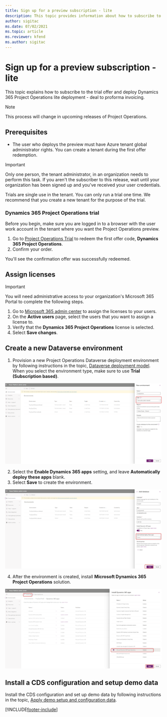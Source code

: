 ```yaml
---
title: Sign up for a preview subscription - lite
description: This topic provides information about how to subscribe to and deploy Project Operations lite deployment - deal to proforma invoicing.
author: sigitac
ms.date: 07/02/2021
ms.topic: article
ms.reviewer: kfend 
ms.author: sigitac
---
```


# Sign up for a preview subscription - lite 

This topic explains how to subscribe to the trial offer and deploy Dynamics 365 Project Operations lite deployment - deal to proforma invoicing.

> [!NOTE]
> This process will change in upcoming releases of Project Operations.

## Prerequisites
- The user who deploys the preview must have Azure tenant global administrator rights. You can create a tenant during the first offer redemption.

> [!IMPORTANT]
> Only one person, the tenant administrator, in an organization needs to perform this task. If you aren't the subscriber to this release, wait until your organization has been signed up and you've received your user credentials.
> 
> Trials are single use in the tenant. You can only run a trial one time. We recommend that you create a new tenant for the purpose of the trial.

### Dynamics 365 Project Operations trial 

Before you begin, make sure you are logged in to a browser with the user work account in the tenant where you want the Project Operations preview.

1. Go to [Project Operations Trial](https://aka.ms/try-po) to redeem the first offer code, **Dynamics 365 Project Operations**.
2. Confirm your order.

  You'll see the confirmation offer was successfully redeemed.

## Assign licenses

> [!IMPORTANT]
> You will need administrative access to your organization's Microsoft 365 Portal to complete the following steps.


1. Go to [Microsoft 365 admin center](https://portal.office.com/) to assign the licenses to your users.
2. On the **Active users** page, select the users that you want to assign a license to.
3. Verify that the **Dynamics 365 Project Operations** license is selected. 
4. Select **Save changes**.

## Create a new Dataverse environment

1. Provision a new Project Operations Dataverse deployment environment by following instructions in the topic, [Dataverse deployment model](lite-deployment.md). When you select the environment type, make sure to use **Trial (Subscription based)**.

  ![New environment.](./media/19CreateEnvironment.png)

2. Select the **Enable Dynamics 365 apps** setting, and leave **Automatically deploy these apps** blank.  
3. Select **Save** to create the environment.

  ![Add database.](./media/20CreateEnvironment1.png)

4. After the environment is created, install **Microsoft Dynamics 365 Project Operations** solution. 

![Install Solution.](./media/21InstallSolution.png)

## Install a CDS configuration and setup demo data

Install the CDS configuration and set up demo data by following instructions in the topic, [Apply demo setup and configuration data](lite-apply-demo-setup-config-data.md).


[!INCLUDE[footer-include](../includes/footer-banner.md)]
